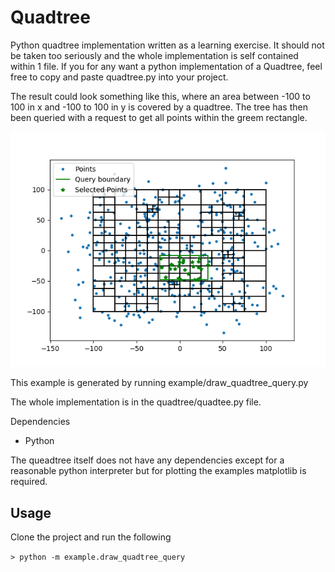 # Quadtree 

Python quadtree implementation written as a learning exercise. It should not be taken too seriously and the whole implementation is self contained within 1 file.
If you for any want a python implementation of a Quadtree, feel free to copy and paste quadtree.py into your project.

The result could look something like this, where an area between -100 to 100 in x and -100 to 100 in y is covered by a quadtree. The tree has then been queried with a request to get all points within the greem rectangle.

![rect query plot](img/quadtree_rect_query_plot.png?raw=true)

This example is generated by running example/draw_quadtree_query.py


The whole implementation is in the quadtree/quadtee.py file.

Dependencies
* Python 

The queadtree itself does not have any dependencies except for a reasonable python interpreter but for plotting the examples matplotlib is required.

## Usage
Clone the project and run the following

``> python -m example.draw_quadtree_query``